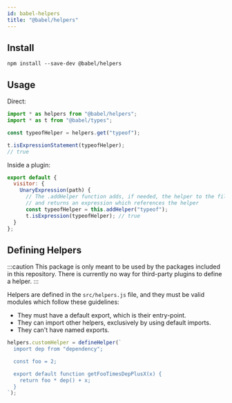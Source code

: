 ```yaml
---
id: babel-helpers
title: "@babel/helpers"
---
```


## Install

```shell npm2yarn
npm install --save-dev @babel/helpers
```

## Usage

Direct:

```js title="JavaScript"
import * as helpers from "@babel/helpers";
import * as t from "@babel/types";

const typeofHelper = helpers.get("typeof");

t.isExpressionStatement(typeofHelper);
// true
```

Inside a plugin:

```js title="JavaScript"
export default {
  visitor: {
    UnaryExpression(path) {
      // The .addHelper function adds, if needed, the helper to the file
      // and returns an expression which references the helper
      const typeofHelper = this.addHelper("typeof");
      t.isExpression(typeofHelper); // true
  }
};
```

## Defining Helpers

:::caution
This package is only meant to be used by the packages included in this repository. There is currently no way for third-party plugins to define a helper.
:::

Helpers are defined in the `src/helpers.js` file, and they must be valid modules which follow these guidelines:

- They must have a default export, which is their entry-point.
- They can import other helpers, exclusively by using default imports.
- They can't have named exports.

```js title="JavaScript"
helpers.customHelper = defineHelper(`
  import dep from "dependency";

  const foo = 2;

  export default function getFooTimesDepPlusX(x) {
    return foo * dep() + x;
  }
`);
```
